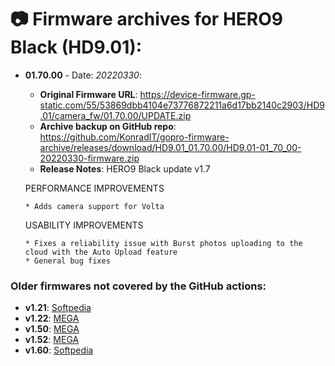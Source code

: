 # 📷 Firmware archives for HERO9 Black (HD9.01):

- **01.70.00** - Date: *20220330*:
	- **Original Firmware URL**: https://device-firmware.gp-static.com/55/53869dbb4104e73776872211a6d17bb2140c2903/HD9.01/camera_fw/01.70.00/UPDATE.zip
	- **Archive backup on GitHub repo**: https://github.com/KonradIT/gopro-firmware-archive/releases/download/HD9.01_01.70.00/HD9.01-01_70_00-20220330-firmware.zip
	- **Release Notes**:
	HERO9 Black update v1.7
	
	PERFORMANCE IMPROVEMENTS
	
	  * Adds camera support for Volta
	
	USABILITY IMPROVEMENTS
	
	  * Fixes a reliability issue with Burst photos uploading to the cloud with the Auto Upload feature
	  * General bug fixes
	
	
### Older firmwares not covered by the GitHub actions:

- **v1.21**: [Softpedia](https://drivers.softpedia.com/get/SCANNER-Digital-CAMERA-WEBCAM/GoPro/GoPro-HERO9-Black-Camera-Firmware-1-21.shtml)
- **v1.22**: [MEGA](https://mega.nz/file/M8VEgSLb#rvkBYETUgYhK4Yf9H7RdrOeZroiRRtaKeAy8sxf_-eA)
- **v1.50**: [MEGA](https://mega.nz/file/0t1X1TgQ#Rycj8WamvcFycOXiOUWgUpui4w-LEBOMmtF__z4hwFY)
- **v1.52**: [MEGA](https://mega.nz/file/5g0ijCqY#5XIbJNl0lUfNP6wTkk3R2uLF-jPsFYGH_po3jP0kHxQ)
- **v1.60**: [Softpedia](https://drivers.softpedia.com/get/SCANNER-Digital-CAMERA-WEBCAM/GoPro/GoPro-HERO9-Black-Camera-Firmware-1-60.shtml)
